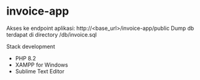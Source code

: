 # invoice-app

Akses ke endpoint aplikasi: http://<base_url>/invoice-app/public
Dump db terdapat di directory /db/invoice.sql

Stack development
- PHP 8.2
- XAMPP for Windows
- Sublime Text Editor